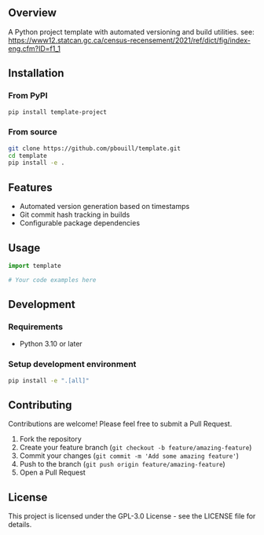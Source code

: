 ## Overview
A Python project template with automated versioning and build utilities.
see: https://www12.statcan.gc.ca/census-recensement/2021/ref/dict/fig/index-eng.cfm?ID=f1_1

## Installation

### From PyPI
```bash
pip install template-project
```

### From source
```bash
git clone https://github.com/pbouill/template.git
cd template
pip install -e .
```

## Features
- Automated version generation based on timestamps
- Git commit hash tracking in builds
- Configurable package dependencies

## Usage

```python
import template

# Your code examples here
```

## Development

### Requirements
- Python 3.10 or later

### Setup development environment
```bash
pip install -e ".[all]"
```

## Contributing
Contributions are welcome! Please feel free to submit a Pull Request.

1. Fork the repository
2. Create your feature branch (`git checkout -b feature/amazing-feature`)
3. Commit your changes (`git commit -m 'Add some amazing feature'`)
4. Push to the branch (`git push origin feature/amazing-feature`)
5. Open a Pull Request

## License
This project is licensed under the GPL-3.0 License - see the LICENSE file for details.